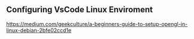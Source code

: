 
## Configuring VsCode Linux Enviroment

https://medium.com/geekculture/a-beginners-guide-to-setup-opengl-in-linux-debian-2bfe02ccd1e